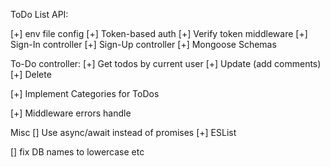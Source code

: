 ToDo List API:

[+] env file config
[+] Token-based auth
[+] Verify token middleware
[+] Sign-In controller
[+] Sign-Up controller
[+] Mongoose Schemas

To-Do controller:
[+] Get todos by current user
[+] Update (add comments)
[+] Delete

[+] Implement Categories for ToDos

[+] Middleware errors handle 

Misc 
[] Use async/await instead of promises
[+] ESList

[] fix DB names to lowercase etc